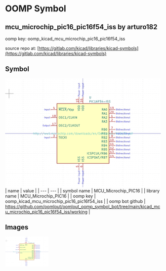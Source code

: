 # OOMP Symbol  
## mcu_microchip_pic16_pic16f54_iss  by arturo182  
  
oomp key: oomp_kicad_mcu_microchip_pic16_pic16f54_iss  
  
source repo at: [https://gitlab.com/kicad/libraries/kicad-symbols](https://gitlab.com/kicad/libraries/kicad-symbols)  
## Symbol  
  
[![working.png](working_600.png)](working.png)  
| name | value | 
| --- | --- | 
| symbol name | MCU_Microchip_PIC16 | 
| library name | MCU_Microchip_PIC16 | 
| oomp key | oomp_kicad_mcu_microchip_pic16_pic16f54_iss | 
| oomp bot github | https://github.com/oomlout/oomlout_oomp_symbol_bot/tree/main/kicad_mcu_microchip_pic16_pic16f54_iss/working | 
## Images  
  
[![working.png](working_140.png)](working.png)  
